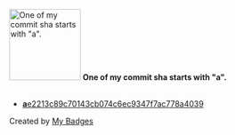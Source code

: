 <img src="https://my-badges.github.io/my-badges/a-commit.png" alt="One of my commit sha starts with &quot;a&quot;." title="One of my commit sha starts with &quot;a&quot;." width="128">
<strong>One of my commit sha starts with &quot;a&quot;.</strong>
<br><br>

- <a href="https://github.com/varsey/varsekonFoam/commit/ae2213c89c70143cb074c6ec9347f7ac778a4039"><strong>a</strong>e2213c89c70143cb074c6ec9347f7ac778a4039</a>


Created by <a href="https://github.com/my-badges/my-badges">My Badges</a>